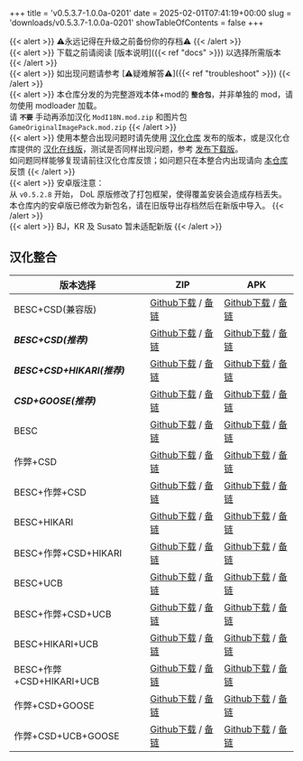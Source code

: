 +++
title = 'v0.5.3.7-1.0.0a-0201'
date = 2025-02-01T07:41:19+00:00
slug = 'downloads/v0.5.3.7-1.0.0a-0201'
showTableOfContents = false
+++

{{< alert >}}
⚠永远记得在升级之前备份你的存档⚠
{{< /alert >}}
<br>
{{< alert >}}
下载之前请阅读 [版本说明]({{< ref "docs" >}}) 以选择所需版本
{{< /alert >}}
<br>
{{< alert >}}
如出现问题请参考 [⚠疑难解答⚠]({{< ref "troubleshoot" >}})
{{< /alert >}}
<br>
{{< alert >}}
本仓库分发的为完整游戏本体+mod的 **`整合包`**，并非单独的 mod，请勿使用 modloader 加载。
<br>
请 **`不要`** 手动再添加汉化 `ModI18N.mod.zip` 和图片包 `GameOriginalImagePack.mod.zip`
{{< /alert >}}
<br>
{{< alert >}}
使用本整合出现问题时请先使用 [汉化仓库](https://github.com/Eltirosto/Degrees-of-Lewdity-Chinese-Localization) 发布的版本，或是汉化仓库提供的 [汉化在线版](https://eltirosto.github.io/Degrees-of-Lewdity-Chinese-Localization/)，测试是否同样出现问题，参考 [发布下载版](https://github.com/Eltirosto/Degrees-of-Lewdity-Chinese-Localization/blob/main/README.md#%E5%8F%91%E5%B8%83%E4%B8%8B%E8%BD%BD%E7%89%88)。
<br>
如问题同样能够复现请前往汉化仓库反馈；如问题只在本整合内出现请向 [本仓库](https://github.com/DoL-Lyra/Lyra/issues) 反馈
{{< /alert >}}
<br>
{{< alert >}}
安卓版注意：
<br>
从 `v0.5.2.8` 开始， DoL 原版修改了打包框架，使得覆盖安装会造成存档丢失。本仓库内的安卓版已修改为新包名，请在旧版导出存档然后在新版中导入。
{{< /alert >}}
<br>
{{< alert >}}
BJ，KR 及 Susato 暂未适配新版
{{< /alert >}}

## 汉化整合

|         版本选择          |                                                                                                                                                           ZIP                                                                                                                                                            |                                                                                                                                                           APK                                                                                                                                                            |
|---------------------------|--------------------------------------------------------------------------------------------------------------------------------------------------------------------------------------------------------------------------------------------------------------------------------------------------------------------------|--------------------------------------------------------------------------------------------------------------------------------------------------------------------------------------------------------------------------------------------------------------------------------------------------------------------------|
|BESC+CSD(兼容版)           |[Github下载](https://github.com/DoL-Lyra/Lyra/releases/download/v0.5.3.7-1.0.0a-0201/DoL-0.5.3.7-Lyra-1.0.0a-polyfill-besc-cheat-csd-0201.zip ) / [备链](https://mirror.ghproxy.com/https://github.com/DoL-Lyra/Lyra/releases/download/v0.5.3.7-1.0.0a-0201/DoL-0.5.3.7-Lyra-1.0.0a-polyfill-besc-cheat-csd-0201.zip )    |[Github下载](https://github.com/DoL-Lyra/Lyra/releases/download/v0.5.3.7-1.0.0a-0201/DoL-0.5.3.7-Lyra-1.0.0a-polyfill-besc-cheat-csd-0201.apk ) / [备链](https://mirror.ghproxy.com/https://github.com/DoL-Lyra/Lyra/releases/download/v0.5.3.7-1.0.0a-0201/DoL-0.5.3.7-Lyra-1.0.0a-polyfill-besc-cheat-csd-0201.apk )    |
|***BESC+CSD(推荐)***       |[Github下载](https://github.com/DoL-Lyra/Lyra/releases/download/v0.5.3.7-1.0.0a-0201/DoL-0.5.3.7-Lyra-1.0.0a-besc-csd-0201.zip ) / [备链](https://mirror.ghproxy.com/https://github.com/DoL-Lyra/Lyra/releases/download/v0.5.3.7-1.0.0a-0201/DoL-0.5.3.7-Lyra-1.0.0a-besc-csd-0201.zip )                                  |[Github下载](https://github.com/DoL-Lyra/Lyra/releases/download/v0.5.3.7-1.0.0a-0201/DoL-0.5.3.7-Lyra-1.0.0a-besc-csd-0201.apk ) / [备链](https://mirror.ghproxy.com/https://github.com/DoL-Lyra/Lyra/releases/download/v0.5.3.7-1.0.0a-0201/DoL-0.5.3.7-Lyra-1.0.0a-besc-csd-0201.apk )                                  |
|***BESC+CSD+HIKARI(推荐)***|[Github下载](https://github.com/DoL-Lyra/Lyra/releases/download/v0.5.3.7-1.0.0a-0201/DoL-0.5.3.7-Lyra-1.0.0a-besc-csd-hikari-0201.zip ) / [备链](https://mirror.ghproxy.com/https://github.com/DoL-Lyra/Lyra/releases/download/v0.5.3.7-1.0.0a-0201/DoL-0.5.3.7-Lyra-1.0.0a-besc-csd-hikari-0201.zip )                    |[Github下载](https://github.com/DoL-Lyra/Lyra/releases/download/v0.5.3.7-1.0.0a-0201/DoL-0.5.3.7-Lyra-1.0.0a-besc-csd-hikari-0201.apk ) / [备链](https://mirror.ghproxy.com/https://github.com/DoL-Lyra/Lyra/releases/download/v0.5.3.7-1.0.0a-0201/DoL-0.5.3.7-Lyra-1.0.0a-besc-csd-hikari-0201.apk )                    |
|***CSD+GOOSE(推荐)***      |[Github下载](https://github.com/DoL-Lyra/Lyra/releases/download/v0.5.3.7-1.0.0a-0201/DoL-0.5.3.7-Lyra-1.0.0a-csd-goose-0201.zip ) / [备链](https://mirror.ghproxy.com/https://github.com/DoL-Lyra/Lyra/releases/download/v0.5.3.7-1.0.0a-0201/DoL-0.5.3.7-Lyra-1.0.0a-csd-goose-0201.zip )                                |[Github下载](https://github.com/DoL-Lyra/Lyra/releases/download/v0.5.3.7-1.0.0a-0201/DoL-0.5.3.7-Lyra-1.0.0a-csd-goose-0201.apk ) / [备链](https://mirror.ghproxy.com/https://github.com/DoL-Lyra/Lyra/releases/download/v0.5.3.7-1.0.0a-0201/DoL-0.5.3.7-Lyra-1.0.0a-csd-goose-0201.apk )                                |
|BESC                       |[Github下载](https://github.com/DoL-Lyra/Lyra/releases/download/v0.5.3.7-1.0.0a-0201/DoL-0.5.3.7-Lyra-1.0.0a-besc-0201.zip ) / [备链](https://mirror.ghproxy.com/https://github.com/DoL-Lyra/Lyra/releases/download/v0.5.3.7-1.0.0a-0201/DoL-0.5.3.7-Lyra-1.0.0a-besc-0201.zip )                                          |[Github下载](https://github.com/DoL-Lyra/Lyra/releases/download/v0.5.3.7-1.0.0a-0201/DoL-0.5.3.7-Lyra-1.0.0a-besc-0201.apk ) / [备链](https://mirror.ghproxy.com/https://github.com/DoL-Lyra/Lyra/releases/download/v0.5.3.7-1.0.0a-0201/DoL-0.5.3.7-Lyra-1.0.0a-besc-0201.apk )                                          |
|作弊+CSD                   |[Github下载](https://github.com/DoL-Lyra/Lyra/releases/download/v0.5.3.7-1.0.0a-0201/DoL-0.5.3.7-Lyra-1.0.0a-cheat-csd-0201.zip ) / [备链](https://mirror.ghproxy.com/https://github.com/DoL-Lyra/Lyra/releases/download/v0.5.3.7-1.0.0a-0201/DoL-0.5.3.7-Lyra-1.0.0a-cheat-csd-0201.zip )                                |[Github下载](https://github.com/DoL-Lyra/Lyra/releases/download/v0.5.3.7-1.0.0a-0201/DoL-0.5.3.7-Lyra-1.0.0a-cheat-csd-0201.apk ) / [备链](https://mirror.ghproxy.com/https://github.com/DoL-Lyra/Lyra/releases/download/v0.5.3.7-1.0.0a-0201/DoL-0.5.3.7-Lyra-1.0.0a-cheat-csd-0201.apk )                                |
|BESC+作弊+CSD              |[Github下载](https://github.com/DoL-Lyra/Lyra/releases/download/v0.5.3.7-1.0.0a-0201/DoL-0.5.3.7-Lyra-1.0.0a-besc-cheat-csd-0201.zip ) / [备链](https://mirror.ghproxy.com/https://github.com/DoL-Lyra/Lyra/releases/download/v0.5.3.7-1.0.0a-0201/DoL-0.5.3.7-Lyra-1.0.0a-besc-cheat-csd-0201.zip )                      |[Github下载](https://github.com/DoL-Lyra/Lyra/releases/download/v0.5.3.7-1.0.0a-0201/DoL-0.5.3.7-Lyra-1.0.0a-besc-cheat-csd-0201.apk ) / [备链](https://mirror.ghproxy.com/https://github.com/DoL-Lyra/Lyra/releases/download/v0.5.3.7-1.0.0a-0201/DoL-0.5.3.7-Lyra-1.0.0a-besc-cheat-csd-0201.apk )                      |
|BESC+HIKARI                |[Github下载](https://github.com/DoL-Lyra/Lyra/releases/download/v0.5.3.7-1.0.0a-0201/DoL-0.5.3.7-Lyra-1.0.0a-besc-hikari-0201.zip ) / [备链](https://mirror.ghproxy.com/https://github.com/DoL-Lyra/Lyra/releases/download/v0.5.3.7-1.0.0a-0201/DoL-0.5.3.7-Lyra-1.0.0a-besc-hikari-0201.zip )                            |[Github下载](https://github.com/DoL-Lyra/Lyra/releases/download/v0.5.3.7-1.0.0a-0201/DoL-0.5.3.7-Lyra-1.0.0a-besc-hikari-0201.apk ) / [备链](https://mirror.ghproxy.com/https://github.com/DoL-Lyra/Lyra/releases/download/v0.5.3.7-1.0.0a-0201/DoL-0.5.3.7-Lyra-1.0.0a-besc-hikari-0201.apk )                            |
|BESC+作弊+CSD+HIKARI       |[Github下载](https://github.com/DoL-Lyra/Lyra/releases/download/v0.5.3.7-1.0.0a-0201/DoL-0.5.3.7-Lyra-1.0.0a-besc-cheat-csd-hikari-0201.zip ) / [备链](https://mirror.ghproxy.com/https://github.com/DoL-Lyra/Lyra/releases/download/v0.5.3.7-1.0.0a-0201/DoL-0.5.3.7-Lyra-1.0.0a-besc-cheat-csd-hikari-0201.zip )        |[Github下载](https://github.com/DoL-Lyra/Lyra/releases/download/v0.5.3.7-1.0.0a-0201/DoL-0.5.3.7-Lyra-1.0.0a-besc-cheat-csd-hikari-0201.apk ) / [备链](https://mirror.ghproxy.com/https://github.com/DoL-Lyra/Lyra/releases/download/v0.5.3.7-1.0.0a-0201/DoL-0.5.3.7-Lyra-1.0.0a-besc-cheat-csd-hikari-0201.apk )        |
|BESC+UCB                   |[Github下载](https://github.com/DoL-Lyra/Lyra/releases/download/v0.5.3.7-1.0.0a-0201/DoL-0.5.3.7-Lyra-1.0.0a-besc-ucb-0201.zip ) / [备链](https://mirror.ghproxy.com/https://github.com/DoL-Lyra/Lyra/releases/download/v0.5.3.7-1.0.0a-0201/DoL-0.5.3.7-Lyra-1.0.0a-besc-ucb-0201.zip )                                  |[Github下载](https://github.com/DoL-Lyra/Lyra/releases/download/v0.5.3.7-1.0.0a-0201/DoL-0.5.3.7-Lyra-1.0.0a-besc-ucb-0201.apk ) / [备链](https://mirror.ghproxy.com/https://github.com/DoL-Lyra/Lyra/releases/download/v0.5.3.7-1.0.0a-0201/DoL-0.5.3.7-Lyra-1.0.0a-besc-ucb-0201.apk )                                  |
|BESC+作弊+CSD+UCB          |[Github下载](https://github.com/DoL-Lyra/Lyra/releases/download/v0.5.3.7-1.0.0a-0201/DoL-0.5.3.7-Lyra-1.0.0a-besc-cheat-csd-ucb-0201.zip ) / [备链](https://mirror.ghproxy.com/https://github.com/DoL-Lyra/Lyra/releases/download/v0.5.3.7-1.0.0a-0201/DoL-0.5.3.7-Lyra-1.0.0a-besc-cheat-csd-ucb-0201.zip )              |[Github下载](https://github.com/DoL-Lyra/Lyra/releases/download/v0.5.3.7-1.0.0a-0201/DoL-0.5.3.7-Lyra-1.0.0a-besc-cheat-csd-ucb-0201.apk ) / [备链](https://mirror.ghproxy.com/https://github.com/DoL-Lyra/Lyra/releases/download/v0.5.3.7-1.0.0a-0201/DoL-0.5.3.7-Lyra-1.0.0a-besc-cheat-csd-ucb-0201.apk )              |
|BESC+HIKARI+UCB            |[Github下载](https://github.com/DoL-Lyra/Lyra/releases/download/v0.5.3.7-1.0.0a-0201/DoL-0.5.3.7-Lyra-1.0.0a-besc-hikari-ucb-0201.zip ) / [备链](https://mirror.ghproxy.com/https://github.com/DoL-Lyra/Lyra/releases/download/v0.5.3.7-1.0.0a-0201/DoL-0.5.3.7-Lyra-1.0.0a-besc-hikari-ucb-0201.zip )                    |[Github下载](https://github.com/DoL-Lyra/Lyra/releases/download/v0.5.3.7-1.0.0a-0201/DoL-0.5.3.7-Lyra-1.0.0a-besc-hikari-ucb-0201.apk ) / [备链](https://mirror.ghproxy.com/https://github.com/DoL-Lyra/Lyra/releases/download/v0.5.3.7-1.0.0a-0201/DoL-0.5.3.7-Lyra-1.0.0a-besc-hikari-ucb-0201.apk )                    |
|BESC+作弊+CSD+HIKARI+UCB   |[Github下载](https://github.com/DoL-Lyra/Lyra/releases/download/v0.5.3.7-1.0.0a-0201/DoL-0.5.3.7-Lyra-1.0.0a-besc-cheat-csd-hikari-ucb-0201.zip ) / [备链](https://mirror.ghproxy.com/https://github.com/DoL-Lyra/Lyra/releases/download/v0.5.3.7-1.0.0a-0201/DoL-0.5.3.7-Lyra-1.0.0a-besc-cheat-csd-hikari-ucb-0201.zip )|[Github下载](https://github.com/DoL-Lyra/Lyra/releases/download/v0.5.3.7-1.0.0a-0201/DoL-0.5.3.7-Lyra-1.0.0a-besc-cheat-csd-hikari-ucb-0201.apk ) / [备链](https://mirror.ghproxy.com/https://github.com/DoL-Lyra/Lyra/releases/download/v0.5.3.7-1.0.0a-0201/DoL-0.5.3.7-Lyra-1.0.0a-besc-cheat-csd-hikari-ucb-0201.apk )|
|作弊+CSD+GOOSE             |[Github下载](https://github.com/DoL-Lyra/Lyra/releases/download/v0.5.3.7-1.0.0a-0201/DoL-0.5.3.7-Lyra-1.0.0a-cheat-csd-goose-0201.zip ) / [备链](https://mirror.ghproxy.com/https://github.com/DoL-Lyra/Lyra/releases/download/v0.5.3.7-1.0.0a-0201/DoL-0.5.3.7-Lyra-1.0.0a-cheat-csd-goose-0201.zip )                    |[Github下载](https://github.com/DoL-Lyra/Lyra/releases/download/v0.5.3.7-1.0.0a-0201/DoL-0.5.3.7-Lyra-1.0.0a-cheat-csd-goose-0201.apk ) / [备链](https://mirror.ghproxy.com/https://github.com/DoL-Lyra/Lyra/releases/download/v0.5.3.7-1.0.0a-0201/DoL-0.5.3.7-Lyra-1.0.0a-cheat-csd-goose-0201.apk )                    |
|作弊+CSD+UCB+GOOSE         |[Github下载](https://github.com/DoL-Lyra/Lyra/releases/download/v0.5.3.7-1.0.0a-0201/DoL-0.5.3.7-Lyra-1.0.0a-cheat-csd-goose-ucb-0201.zip ) / [备链](https://mirror.ghproxy.com/https://github.com/DoL-Lyra/Lyra/releases/download/v0.5.3.7-1.0.0a-0201/DoL-0.5.3.7-Lyra-1.0.0a-cheat-csd-goose-ucb-0201.zip )            |[Github下载](https://github.com/DoL-Lyra/Lyra/releases/download/v0.5.3.7-1.0.0a-0201/DoL-0.5.3.7-Lyra-1.0.0a-cheat-csd-goose-ucb-0201.apk ) / [备链](https://mirror.ghproxy.com/https://github.com/DoL-Lyra/Lyra/releases/download/v0.5.3.7-1.0.0a-0201/DoL-0.5.3.7-Lyra-1.0.0a-cheat-csd-goose-ucb-0201.apk )            |

